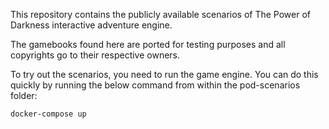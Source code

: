 This repository contains the publicly available scenarios of The Power of Darkness interactive adventure engine.

The gamebooks found here are ported for testing purposes and all copyrights go to their respective owners.

To try out the scenarios, you need to run the game engine. You can do this quickly by running the below command from within the pod-scenarios folder:

```bash
docker-compose up
```
